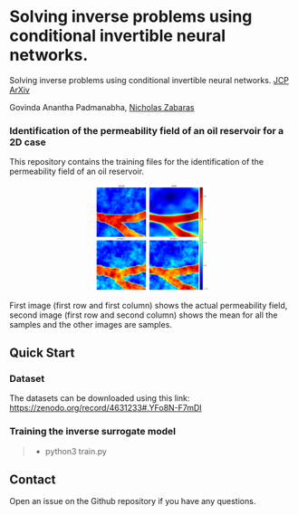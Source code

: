 # Solving inverse problems using conditional invertible neural networks.

Solving inverse problems using conditional invertible neural networks. [JCP](https://www.sciencedirect.com/science/article/pii/S0021999121000899#se0110) [ArXiv](https://arxiv.org/abs/2007.15849)

Govinda Anantha Padmanabha, [Nicholas Zabaras](https://www.zabaras.com/)  
### Identification of the permeability field of an oil reservoir for a 2D case

This repository contains the training files for the identification of the permeability field of an oil reservoir.  
<p align="center">
 <img src="images/Pic1-1.png" width="200">
 </p>
First image (first row and first column) shows the actual permeability field, second image (first row and second column) shows the mean for all the samples and the other images are samples.

## Quick Start

### Dataset
The datasets can be downloaded using this link:
https://zenodo.org/record/4631233#.YFo8N-F7mDI
### Training the inverse surrogate model

> - python3 train.py

## Contact  

Open an issue on the Github repository if you have any questions.
